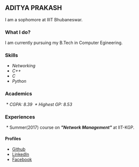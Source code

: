 
## ADITYA PRAKASH

I am a sophomore at IIIT Bhubaneswar. 

### What I do? 

I am currently pursuing my B.Tech in Computer Egineering. 

### Skills
  * _Networking_
  * _C++_
  * _C_
  * _Python_

### Academics
  * _CGPA: 8.39
  * Highest GP: 8.53_

### Experiences
  * Summer(2017) course on **_"Network Management"_** at IIT-KGP.

#### Profiles
 * [Github](https://github.com/adityaprakash-bobby)
 * [LinkedIn](https://www.linkedin.com/in/aditya-prakash-39608a140)
 * [Facebook](https://www.facebook.com/adiprakash0610)
 
  
